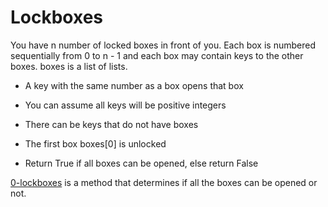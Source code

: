 # Lockboxes

You have n number of locked boxes in front of you. Each box is numbered sequentially from 0 to n - 1 and each box may contain keys to the other boxes.
boxes is a list of lists.

- A key with the same number as a box opens that box

- You can assume all keys will be positive integers

- There can be keys that do not have boxes

- The first box boxes[0] is unlocked

- Return True if all boxes can be opened, else return False

[0-lockboxes](https://github.com/Jenni-Foued/holbertonschool-interview/blob/main/0x00-lockboxes/0-lockboxes.py) is a method that determines if all the boxes can be opened or not.
